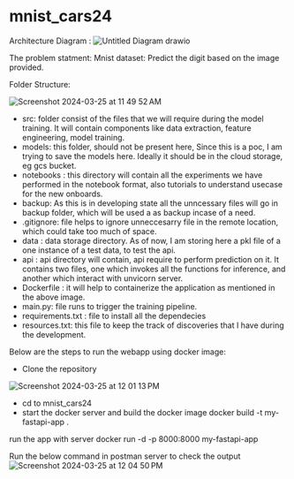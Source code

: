 # mnist_cars24

Architecture Diagram : 
![Untitled Diagram drawio](https://github.com/rushikeshnaik779/mnist_cars24/assets/34379281/1922e8bc-c4d8-4081-a2d0-98760eca4ee5)


The problem statment: 
Mnist dataset: Predict the digit based on the image provided. 

Folder Structure: 

![Screenshot 2024-03-25 at 11 49 52 AM](https://github.com/rushikeshnaik779/mnist_cars24/assets/34379281/0566e6c6-dfc4-46a4-b166-2a070c92dd89)
- src: folder consist of the files that we will require during the model training. It will contain components like data extraction, feature engineering, model training.
- models: this folder, should not be present here, Since this is a poc, I am trying to save the models here. Ideally it should be in the cloud storage, eg gcs bucket.
- notebooks : this directory will contain all the experiments we have performed in the notebook format, also tutorials to understand usecase for the new onboards.
- backup: As this is in developing state all the unncessary files will go in backup folder, which will be used a as backup incase of a need.
- .gitignore: file helps to ignore unneccesarry file in the remote location, which could take too much of space.
- data : data storage directory. As of now, I am storing here a pkl file of a one instance of a test data, to test the api.
- api : api directory will contain, api require to perform prediction on it. It contains two files, one which invokes all the functions for inference, and another which interact with unvicorn server.
- Dockerfile : it will help to containerize the application as mentioned in the above image.
- main.py: file runs to trigger the training pipeline.
- requirements.txt : file to install all the dependecies
- resources.txt: this file to keep the track of discoveries that I have during the development.

Below are the steps to run the webapp using docker image: 
- Clone the repository
  
![Screenshot 2024-03-25 at 12 01 13 PM](https://github.com/rushikeshnaik779/mnist_cars24/assets/34379281/efa4bd18-b40a-4d60-a0dd-f05469c97b93)

- cd to mnist_cars24
- start the docker server and build the docker image 
 docker build -t my-fastapi-app .

run the app with server 
docker run -d -p 8000:8000 my-fastapi-app 

Run the below command in postman server to check the output
![Screenshot 2024-03-25 at 12 04 50 PM](https://github.com/rushikeshnaik779/mnist_cars24/assets/34379281/f786a13c-0a4d-4c1b-831a-c113f199e4b5)


